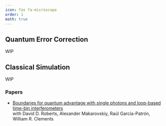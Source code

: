 ```yaml
---
icon: fas fa-microscope
order: 1
math: true
---
```


## Quantum Error Correction

WIP


## Classical Simulation

WIP


### Papers

- [Boundaries for quantum advantage with single photons and loop-based time-bin interferometers](https://arxiv.org/abs/2411.16873)  
  with David D. Roberts, Alexander Makarovskiy, Raúl García-Patrón, William R. Clements

